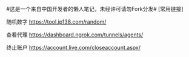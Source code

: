 #这是一个来自中国开发者的懒人笔记，未经许可请勿Fork分发#
[常用链接]

随机数字 https://tool.ip138.com/random/ </p>
查看代理 https://dashboard.ngrok.com/tunnels/agents/ </p>
终止账户 https://account.live.com/closeaccount.aspx/ </p>
